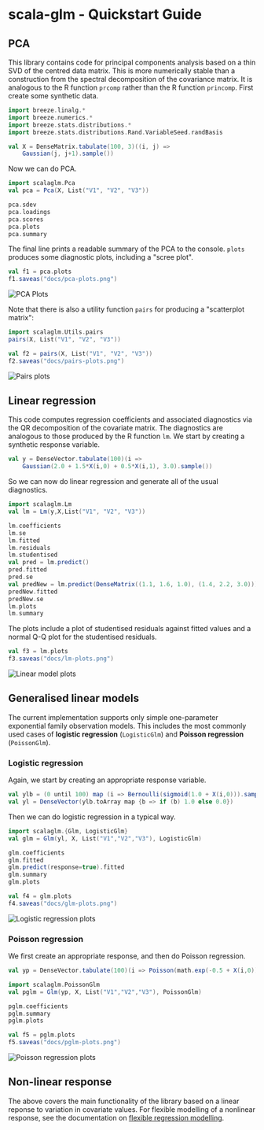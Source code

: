 # scala-glm - Quickstart Guide

## PCA

This library contains code for principal components analysis based on a thin SVD of the centred data matrix. This is more numerically stable than a construction from the spectral decomposition of the covariance matrix. It is analogous to the R function `prcomp` rather than the R function `princomp`. First create some synthetic data.

```scala mdoc:silent
import breeze.linalg.*
import breeze.numerics.*
import breeze.stats.distributions.*
import breeze.stats.distributions.Rand.VariableSeed.randBasis

val X = DenseMatrix.tabulate(100, 3)((i, j) => 
	Gaussian(j, j+1).sample())
```
Now we can do PCA.
```scala mdoc:silent
import scalaglm.Pca
val pca = Pca(X, List("V1", "V2", "V3"))
```
```scala mdoc
pca.sdev
pca.loadings
pca.scores
pca.plots
pca.summary
```
The final line prints a readable summary of the PCA to the console. `plots` produces some diagnostic plots, including a "scree plot".

```scala mdoc:invisible
val f1 = pca.plots
f1.saveas("docs/pca-plots.png")
```
![PCA Plots](pca-plots.png)

Note that there is also a utility function `pairs` for producing a "scatterplot matrix":
```scala mdoc
import scalaglm.Utils.pairs
pairs(X, List("V1", "V2", "V3"))
```

```scala mdoc:invisible
val f2 = pairs(X, List("V1", "V2", "V3"))
f2.saveas("docs/pairs-plots.png")
```
![Pairs plots](pairs-plots.png)


## Linear regression

This code computes regression coefficients and associated diagnostics via the QR decomposition of the covariate matrix. The diagnostics are analogous to those produced by the R function `lm`. We start by creating a synthetic response variable.

```scala mdoc:silent
val y = DenseVector.tabulate(100)(i => 
	Gaussian(2.0 + 1.5*X(i,0) + 0.5*X(i,1), 3.0).sample())
```
So we can now do linear regression and generate all of the usual diagnostics.
```scala mdoc:silent
import scalaglm.Lm
val lm = Lm(y,X,List("V1", "V2", "V3"))
```
```scala mdoc
lm.coefficients
lm.se
lm.fitted
lm.residuals
lm.studentised
val pred = lm.predict()
pred.fitted
pred.se
val predNew = lm.predict(DenseMatrix((1.1, 1.6, 1.0), (1.4, 2.2, 3.0)))
predNew.fitted
predNew.se
lm.plots
lm.summary
```
The plots include a plot of studentised residuals against fitted values and a normal Q-Q plot for the studentised residuals.

```scala mdoc:invisible
val f3 = lm.plots
f3.saveas("docs/lm-plots.png")
```
![Linear model plots](lm-plots.png)


## Generalised linear models

The current implementation supports only simple one-parameter exponential family observation models. This includes the most commonly used cases of **logistic regression** (`LogisticGlm`) and **Poisson regression** (`PoissonGlm`).

### Logistic regression

Again, we start by creating an appropriate response variable.
```scala mdoc:silent
val ylb = (0 until 100) map (i => Bernoulli(sigmoid(1.0 + X(i,0))).sample())
val yl = DenseVector(ylb.toArray map {b => if (b) 1.0 else 0.0})
```

Then we can do logistic regression in a typical way.
```scala mdoc:silent
import scalaglm.{Glm, LogisticGlm}
val glm = Glm(yl, X, List("V1","V2","V3"), LogisticGlm)
```
```scala mdoc
glm.coefficients
glm.fitted
glm.predict(response=true).fitted
glm.summary
glm.plots
```

```scala mdoc:invisible
val f4 = glm.plots
f4.saveas("docs/glm-plots.png")
```
![Logistic regression plots](glm-plots.png)


### Poisson regression

We first create an appropriate response, and then do Poisson regression.
```scala mdoc:silent
val yp = DenseVector.tabulate(100)(i => Poisson(math.exp(-0.5 + X(i,0))).sample().toDouble)

import scalaglm.PoissonGlm
val pglm = Glm(yp, X, List("V1","V2","V3"), PoissonGlm)
```
```scala mdoc
pglm.coefficients
pglm.summary
pglm.plots
```
```scala mdoc:invisible
val f5 = pglm.plots
f5.saveas("docs/pglm-plots.png")
```
![Poisson regression plots](pglm-plots.png)


## Non-linear response

The above covers the main functionality of the library based on a linear reponse to variation in covariate values. For flexible modelling of a nonlinear response, see the documentation on [flexible regression modelling](FlexibleRegression.md).

